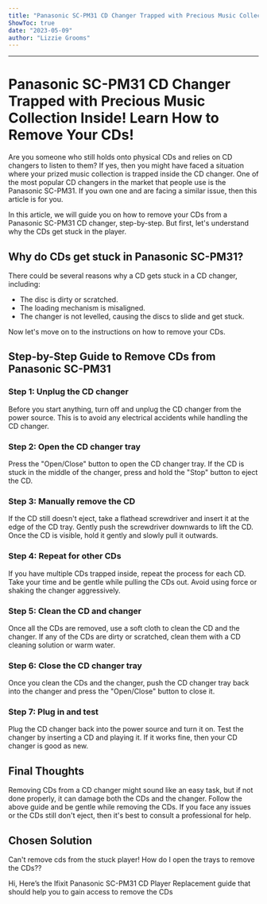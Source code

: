 ```yaml
---
title: "Panasonic SC-PM31 CD Changer Trapped with Precious Music Collection Inside! Learn How to Remove Your CDs!"
ShowToc: true 
date: "2023-05-09"
author: "Lizzie Grooms"
---
```

*****
# Panasonic SC-PM31 CD Changer Trapped with Precious Music Collection Inside! Learn How to Remove Your CDs!

Are you someone who still holds onto physical CDs and relies on CD changers to listen to them? If yes, then you might have faced a situation where your prized music collection is trapped inside the CD changer. One of the most popular CD changers in the market that people use is the Panasonic SC-PM31. If you own one and are facing a similar issue, then this article is for you.

In this article, we will guide you on how to remove your CDs from a Panasonic SC-PM31 CD changer, step-by-step. But first, let's understand why the CDs get stuck in the player.

## Why do CDs get stuck in Panasonic SC-PM31?

There could be several reasons why a CD gets stuck in a CD changer, including:

- The disc is dirty or scratched.
- The loading mechanism is misaligned.
- The changer is not levelled, causing the discs to slide and get stuck.

Now let's move on to the instructions on how to remove your CDs.

## Step-by-Step Guide to Remove CDs from Panasonic SC-PM31

### Step 1: Unplug the CD changer

Before you start anything, turn off and unplug the CD changer from the power source. This is to avoid any electrical accidents while handling the CD changer.

### Step 2: Open the CD changer tray

Press the "Open/Close" button to open the CD changer tray. If the CD is stuck in the middle of the changer, press and hold the "Stop" button to eject the CD.

### Step 3: Manually remove the CD

If the CD still doesn't eject, take a flathead screwdriver and insert it at the edge of the CD tray. Gently push the screwdriver downwards to lift the CD. Once the CD is visible, hold it gently and slowly pull it outwards.

### Step 4: Repeat for other CDs

If you have multiple CDs trapped inside, repeat the process for each CD. Take your time and be gentle while pulling the CDs out. Avoid using force or shaking the changer aggressively.

### Step 5: Clean the CD and changer

Once all the CDs are removed, use a soft cloth to clean the CD and the changer. If any of the CDs are dirty or scratched, clean them with a CD cleaning solution or warm water.

### Step 6: Close the CD changer tray

Once you clean the CDs and the changer, push the CD changer tray back into the changer and press the "Open/Close" button to close it.

### Step 7: Plug in and test

Plug the CD changer back into the power source and turn it on. Test the changer by inserting a CD and playing it. If it works fine, then your CD changer is good as new.

## Final Thoughts

Removing CDs from a CD changer might sound like an easy task, but if not done properly, it can damage both the CDs and the changer. Follow the above guide and be gentle while removing the CDs. If you face any issues or the CDs still don't eject, then it's best to consult a professional for help.


## Chosen Solution
 Can't remove cds from the stuck player! How do I open the trays to remove the CDs??

 Hi,
Here’s the Ifixit Panasonic SC-PM31 CD Player Replacement guide that should help you to gain access to remove the CDs




